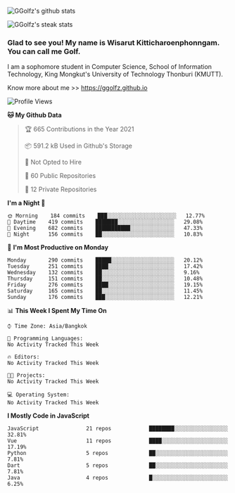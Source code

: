 ![GGolfz's github stats](https://github-readme-stats.vercel.app/api?username=ggolfz&count_private=true&show_icons=true&theme=radical) 

![GGolfz's steak stats](https://github-readme-streak-stats.herokuapp.com/?user=ggolfz&count_private=true&theme=radical)

### Glad to see you! My name is Wisarut Kitticharoenphonngam. You can call me Golf.

I am a sophomore student in Computer Science, School of Information Technology, King Mongkut's University of Technology Thonburi (KMUTT).

Know more about me >> https://ggolfz.github.io

<!--START_SECTION:waka-->
![Profile Views](http://img.shields.io/badge/Profile%20Views-15-blue)

**🐱 My Github Data** 

> 🏆 665 Contributions in the Year 2021
 > 
> 📦 591.2 kB Used in Github's Storage 
 > 
> 🚫 Not Opted to Hire
 > 
> 📜 60 Public Repositories 
 > 
> 🔑 12 Private Repositories  
 > 
**I'm a Night 🦉** 

```text
🌞 Morning    184 commits    ███░░░░░░░░░░░░░░░░░░░░░░   12.77% 
🌆 Daytime    419 commits    ███████░░░░░░░░░░░░░░░░░░   29.08% 
🌃 Evening    682 commits    ███████████░░░░░░░░░░░░░░   47.33% 
🌙 Night      156 commits    ██░░░░░░░░░░░░░░░░░░░░░░░   10.83%

```
📅 **I'm Most Productive on Monday** 

```text
Monday       290 commits    █████░░░░░░░░░░░░░░░░░░░░   20.12% 
Tuesday      251 commits    ████░░░░░░░░░░░░░░░░░░░░░   17.42% 
Wednesday    132 commits    ██░░░░░░░░░░░░░░░░░░░░░░░   9.16% 
Thursday     151 commits    ██░░░░░░░░░░░░░░░░░░░░░░░   10.48% 
Friday       276 commits    ████░░░░░░░░░░░░░░░░░░░░░   19.15% 
Saturday     165 commits    ██░░░░░░░░░░░░░░░░░░░░░░░   11.45% 
Sunday       176 commits    ███░░░░░░░░░░░░░░░░░░░░░░   12.21%

```


📊 **This Week I Spent My Time On** 

```text
⌚︎ Time Zone: Asia/Bangkok

💬 Programming Languages: 
No Activity Tracked This Week

🔥 Editors: 
No Activity Tracked This Week

🐱‍💻 Projects: 
No Activity Tracked This Week

💻 Operating System: 
No Activity Tracked This Week

```

**I Mostly Code in JavaScript** 

```text
JavaScript               21 repos            ████████░░░░░░░░░░░░░░░░░   32.81% 
Vue                      11 repos            ████░░░░░░░░░░░░░░░░░░░░░   17.19% 
Python                   5 repos             ██░░░░░░░░░░░░░░░░░░░░░░░   7.81% 
Dart                     5 repos             ██░░░░░░░░░░░░░░░░░░░░░░░   7.81% 
Java                     4 repos             █░░░░░░░░░░░░░░░░░░░░░░░░   6.25%

```



<!--END_SECTION:waka-->
